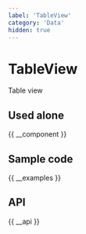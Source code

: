 ```yaml
---
label: 'TableView'
category: 'Data'
hidden: true
---
```


# TableView

Table view

## Used alone

{{ __component }}

## Sample code

{{ __examples }}

## API

{{ __api }}
